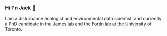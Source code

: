 ### Hi I'n Jack 👋

I am a disturbance ecologist and environmental data scientist, and currently a PhD candidate in the [James lab](https://www.jameslab.ca/) and the [Fortin lab](https://fortin.eeb.utoronto.ca/) at the University of Toronto.

<!--
**jackagoldman/jackagoldman** is a ✨ _special_ ✨ repository because its `README.md` (this file) appears on your GitHub profile.

Here are some ideas to get you started:

- 🔭 I’m currently working on ...
- 🌱 I’m currently learning ...
- 👯 I’m looking to collaborate on ...
- 🤔 I’m looking for help with ...
- 💬 Ask me about ...
- 📫 How to reach me: ...
- 😄 Pronouns: ...
- ⚡ Fun fact: ...
-->
